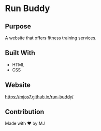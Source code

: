 # Run Buddy

## Purpose
A website that offers fitness training services.

## Built With
* HTML
* CSS

## Website
https://mjos7.github.io/run-buddy/

## Contribution
Made with ❤️  by MJ
